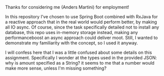 Thanks for considering me (Anders Martini) for employment!

In this repository I've chosen to use Spring Boot combined with RxJava for 
a reactive approach that in the real world would perform better, 
by making all IO async.
Of course, since the task specifically detailed not to
install any database, this repo uses in-memory storage instead,
making any performanceboost an async approach could deliver moot.
Still, I wanted to demonstrate my familiarity with the concept,
so I used it anyway.

I will confess here that I was a little confused about some details on this assignment.
Specifically I wonder at the types used in the provided JSON:
why is amount specified as a String? it seems to me that a number would make more sense, unless I'm missing something?



